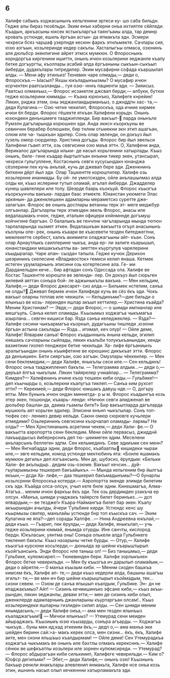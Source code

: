 ## 6

Халифе сабыкъ ходжасынынъ кельгенини эртеси ку- шо саба бильдн. Гедже алы бираз тюзёльди. Эким енъи хаберни онъа ихтиятле сёйледи.
Къадын, аркъасыны юксек ястыкъларгъа таянгъаиы
алда, тар демнр кровать устюнде, ешиль ёргъан асгын- да ятмакъта эдн. Эсмери чехреси бсяз чаршаф узерпнде кескнн фаркъ этнльмекте. Сачлары сия, юзю азгъын, козьлеринде кедер сакълы. Хасталыгъы олмаса, озюнинъ аля дюльбср экенлигине айрет этмск мумкюн.
О Флороснынъ корндоргъа киргенини ишиттн, онынъ ичюн козьлерини эеджанле къапу бетке догъургты, къоллары асабий алда ёргъаныны сыкъын-сыкъып йиберди, дудакълары титредилер.
Эким мусафирни софада къаршылап алды.
— Мени афу этинъиз! Тюневин чаре олмады,— деди о, Флороскъа.— Ыасыл? Яхшы юкъладынъызмы?
О мусафир ичюн ксрчектен раатсызланды... гуя озю- нннъ пациенти эди.
— Зияисыз. Раатсыз олманъыз,— Флорос исзакетле джсвап берди,— албуки, бутюи гедже козьлерини юммады.
— Къаиа юрюнъиз, Халифеге кнрейик! Лякин, риджа этем, оны эеджанлаидырманъыз, о джнддпн хас- та,— деди Кулагина.— Озю четке чекилип, Флороскъа, ода ичиие кирмек ичюи ёл берди.
Флорос гёшекте яткъан Халифени корьдн. Онынъ юзюндекн денъншмеге тааджипленди. Бир вакъыт-
ларда онынъле Румэлн дагъларында корюшкен эди. Анда экисн къоркъуны ве севинчнн берабер болюшкен, бир тнлнм отьмекни экн этип ашагъан, олюм иле ча- тышкъан эдилер. Сонъ олар эвленди, он докъуз йыл гузель омюр сюрдилер. Христина догъды. Флорос бир йыл эвельси Халнфени гъаип этти, озь севгисини озю маъв эттн.
О, Халифени анда, Верикалос дагъларында ильки- де насыл корьгенини хатырлады. Къыз оныиъ, биле- гине къадар йыртылгъан енъини тикер экен, утансырап, чехреси гульгуллене, Костаснынъ севги хусусындакн юнанджа сёзлерини пек кучь анълай, кучь де джевап бере эди.
Дженкнинъ биткени дёрт йыл эди. Олар Ташкентте корюштилер. Халифе озь козьлернне инанмады. Бу ой- ле умютсизден, ойле анълашылмаз алда олды ки, къыз ислерини тутып оламай, агълап йиберди.
Джадделер кунеш шавлелери иле толу. Шеэрде баарь къокъуй. Флорос къызгъа къоркъунчлы вакъиа- лардан баас этмекте. Юнанстан укюмети Элас эркянын- да дженклешкен адамларны мераметсиз суретте дже- залагъан. Флорос ве онынъ достлары ветанны терк эт- меге меджбур олгъанлар.
Дагъларпы терк этмезден эвель Флорос, анасы иле ведалашмакъ нчюн, гедже, итальян офицери кнйнмннде догъмуш койчнгине баргъан. О балалыкъ ве генчлнк чагъларында мында тютюн тарлаларында хызмет эткен. Ведалашкъан вакъытта огъул анасынынъ къолуны опе- рек, онынъ къаари ве къасевети тезден битеджегпни, мемлекетте сербест, халкъ акимиети оладжагъыны айт- къан.
Сонъ олар Арнаутлыкъ саиллерине чыкъа, анда ер- ли эалиге къарышып, юнанстандаки мешакъкъатлы ва- зиеттен къуртулув чарелерини къыдыралар. Чаре апан- сыздан тапыла. Гедже кучюк Дерихон шеэрининъ скелесине «Владивосток» гемиси келип янаша. Кетмек истеген урумларнынъ эписини озь когертесине ала. Ге- ми Дарданельден кече... бир афтадан сонъ Одессада ола.
Халифе ве Костас Ташкентте корюшти ве эвленди- лер.
Он докъуз йыл сюрьген аилевий аяттан сонъра бой- ле аджыныкълы вакъиа.
— Мен кельдим, Халифе,— деди Флорос джесарет- сиз алда.— Бильмек нстепим, санъа не олды?
Джевап бермек ичюн Халифеде кучь ве сёз ёкъ эди. Чокъ вакъыт оларны топлав иле чекишти.
— Кельдинъми?—дие бильди о ялынъыз ве козь- леринден яшлар акъып кеттилер.— Христина къайда? Меним Христинам?
— Эвде,— деди Флорос,— о шимди имтианлар иле мешгъуль. Санъа келип оламады. Къызымыз ходжагъа чыкъмагъа азырлана... севген кишиси бар. Язда санъа келеджеклер.
— Язда?—Халифе сесини чыкъармагъа къоркып, дудагъыны тишледи ,юзюни ёргъан астына сакълады — Язда... итимал, кеч олур!
— Ойле деме, Халифе! Ялварам санъа!
Флорос къадыннынъ янына кельди, эгилип юмшакъ сачларыны сыйпады, лякин къальби толукъкъанындан, кенди вазиетиии гизлеп пенджере бетке чекильди. Ха- лифе ёргъаниынъ аралыгъындан онынъ къыяфетине ве юрюшинс дикъкъат этти. Флорос да денъишкен. Бети сияргъан, озю азгъан. Омузлары чёккеилер.
— Мен сени беклемедим,— деди Халифе, яныкълы сеси иле.— Сен кельдинъ!
Флорос онъа тааджипленип бакъты.
— Телеграмма алдым...— деди о,— деръал ёлгъа чыкътым. Лякин тайярелер учмайлар...
— Телеграмма? Кимден?— Халифенинъ ичине къор тюшкен киби олды.— Гульбике!—деп къычырды о, козьлеркни къапугъа тиклеп.— Санъа    ким рухсет
эттн?
— Керекмей,— деди Флорос юмшакъ давуш нде.— О, догъру япты. Мен бунынъ ичюн ондан миннетда- р ы м.
Флорос къадынгъа козь этер экен, тюшюнди, къаарь- ленди: «Ничюн севги алидженап ве дюльбер башлан да, даима гъамлы бите?»
Бир вакъытларда дагъларда мушкюль аят корьген эдилер. Эписини енънп чыкътылар. Сонъ топ-тюфек сес- ленмез девир кельди. Сакнн омюр сюрювге кучьлери етмедими? Озьлерининъ севгисини къорчалап оламады-
лармы? Не олды?
— Мен Хрнстинанынъ асретини чекем,— дедн Хали- фе.— О вакъытта аэропортта сенн бекледим. Мени ойле первасыз, джидднй лакъырдысыз йибернрсниъ деп тю-
шеимеген эдим. Меселени анъларсынъ беллеген эдпм. Сен кельмединъ. Севе эдииъми сен менн?
— Мен Янгнабадда эднм, деди Флорос, къабаатлы
кишидеки чыраи иле,— эвге кельдим, комод устюнде мектюбинъ ята: «Бонле яшамакъ мумкюн дегиль» деп язгъансынъ. Мен де, шубэсиз, ёрулдым: «Бельки Хали- фе акълыдыр.. дедим озь-озюме. Вакъыт кечсин... дуй- гъуларымызны тешкерип бакъайыкъ».
— Мында кельгеним бнр йылгъа якъын,— дсди Ха- лифе,— даа тешкерип бакъмадынъмы?—О бунарлы козьлсрнни Флороскъа котерди.— Аэропортта экенде элимде билетим скъ эди. Къайда олса-олсун, учып кете бнле эднм. Кинешмагъа, Алма-Атагъа... меним ичюн фаркъы ёкъ эди. Тек озь дердимден узакъча ер олсун. «Манъа, шимди учаджакъ тайярсге билет беринъиз...— дсп ялвардым,— ве тездже!» Къара-Наймангъа билет бар экен.
Къапу акъырындан ачылды, йчери 'Гульбике кирди. Устюндс кенс шу къырмызы свитер, манълайы устюнде бнр топ къыскъа сач.
— Эким Кулагина не япа?—деп сорады Халпфе.
.— Ннна Андреевна юкълай,— деди къыз.
— Гъарип, пек ёрулды,— деди Халифе, яныкълап,— учь гедже козьлерини юммай, янымда отурды. Ине санчты, кислород бердн. Юкъласын, уянтма оны!
Сонъра опькели алда Гульбнкеге тикленип бакъты. Къыз назарыны четке бурды.
— Отур,— Халифе къызгъа курсюни косьтерди,— дюньяда эр шейни къарыштырып къойгъансынъ. Энди Флорос нле таныш ол!
— Биз танышмыз,— деди Гульбике, кулюмсиреп.— Тюневинден бери.
Халнфе зорлыкънен Флорос бетке чевирильди.
— Мен бу къызгъа ич дарылып оламайым,— деди о айретле.— 0 манъа къызым киби.
— Меннм сизден башкъа кимсем ёкъ, Халифе ап- те,— деди къыз кедерли алда, башыны ашагъы эгильт- ти,— ве мен ич бир шейни къарыштырып къоймадым, тек... сизни севем.
— Озюм де санъа япышып къалдым, Гульбике. Эн- дн не япаджакъмыз? Айт!
— Сизинъ кечмишинъиз эфсане киби,— къыз акъы- рындан, лякин эеджанлы, девам этти,— мен де сизинъ киби олып, дженклерде адамларныиъ джанларыны къуртаргъан олсам!..
Къыз козьлериндеки яшларны гизлиден силип алды.
— Сен шнмди меним янымдасынъ,— деди Халифе оиъа,— ама мен тезден ялынъыз къаладжагъым!
— Мичюи ялынъыз?
— Утемурад сени меиден айыраджакъ.
Къызиыиъ юзю къызарды, соиъра агъарды.
— Ходжагъа чыкъув... буны мен ид;кад эткеиим ёкъ,— дедп о,— ама манъа эки шейден биринн сай:>а- макъ керек олса, мен сизни... ёкъ, ёкъ, Халифе аите, мен сизни яльшъыз къалдырмам!
— Ойле деме! Сен Утемурадкъа ходжагъа чыкъмакъ ве онынъ иле бахтлы олмакъ керексннъ.— Халифе сёнюк ве шефкъатлы козьлери иле зорнен кулюмсиреди.
— Утемурад?— Флорос абдырагъан киби силькииип, Халифеге чевирильди.— Ким о? Юофср дегильми?
— Эбет,— деди Халифе,— онынъ озю!
Къызнынъ бакъыр ренкли янакълары алевленип янмакьта, Халифе нсе онъа козь этин, ишнинъ насыл олып кечкеннни хатырламакъта эди.
